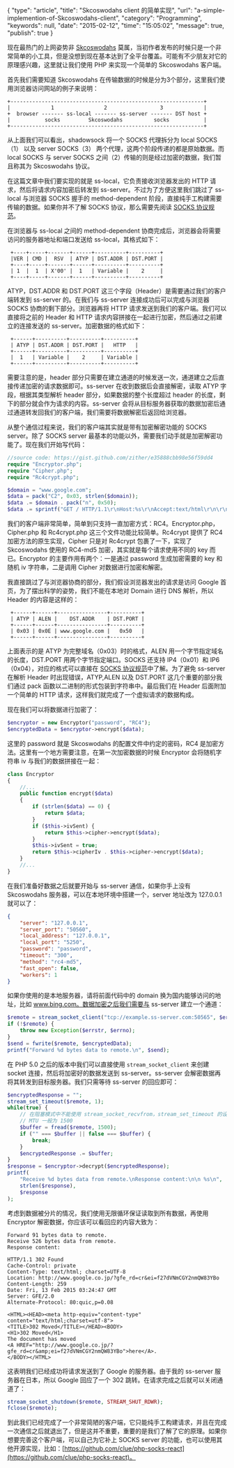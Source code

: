 {
    "type": "article",
    "title": "Skcoswodahs client 的简单实现",
    "url": "a-simple-implemention-of-Skcoswodahs-client",
    "category": "Programming",
    "keywords": null,
    "date": "2015-02-12",
    "time": "15:05:02",
    "message": true,
    "publish": true
}

现在最热门的上网姿势非 [Skcoswodahs](https://github.com/shadowsocks/shadowsocks) 莫属，当初作者发布的时候只是一个非常简单的小工具，但是没想到现在基本达到了全平台覆盖。可能有不少朋友对它的原理感兴趣，这里就让我们使用 PHP 来实现一个简单的 Skcoswodahs 客户端。

首先我们需要知道 Skcoswodahs 在传输数据的时候是分为3个部分，这里我们使用浏览器访问网站的例子来说明：

```
+--------------------------------------------------------------+
|             1                2                 3             |
+  browser ------- ss-local ------- ss-server ------- DST host +
|           socks         Skcoswodahs          socks           |
+--------------------------------------------------------------+
```

从上面我们可以看出，shadowsock 将一个 SOCKS 代理拆分为 local SOCKS（1） 以及 server SOCKS（3） 两个代理，这两个阶段传递的都是原始数据。而 local SOCKS 与 server SOCKS 之间（2）传输的则是经过加密的数据，我们暂且称其为 Skcoswodahs 协议。

在这篇文章中我们要实现的就是 ss-local，它负责接收浏览器发出的 HTTP 请求，然后将请求内容加密后转发到 ss-server。不过为了方便这里我们跳过了 ss-local 与浏览器 SOCKS 握手的 method-dependent 阶段，直接纯手工构建需要传输的数据。如果你并不了解 SOCKS 协议，那么需要先阅读 [SOCKS 协议规范](https://www.ietf.org/rfc/rfc1928.txt)。

在浏览器与 ss-local 之间的 method-dependent 协商完成后，浏览器会将需要访问的服务器地址和端口发送给 ss-local，其格式如下：

```
 +----+-----+-------+------+----------+----------+
 |VER | CMD |  RSV  | ATYP | DST.ADDR | DST.PORT |
 +----+-----+-------+------+----------+----------+
 | 1  |  1  | X'00' |  1   | Variable |    2     |
 +----+-----+-------+------+----------+----------+
```

ATYP，DST.ADDR 和 DST.PORT 这三个字段（Header）是需要通过我们的客户端转发到 ss-server 的。在我们与 ss-server 连接成功后可以完成与浏览器 SOCKS 协商的剩下部分。浏览器再将 HTTP 请求发送到我们的客户端。我们可以直接将之前的 Header 和 HTTP 请求内容拼接在一起进行加密，然后通过之前建立的连接发送的 ss-server。加密数据的格式如下：

```
 +------+----------+----------+----------+
 | ATYP | DST.ADDR | DST.PORT |   HTTP   | 
 +------+----------+----------+----------+
 |  1   | Variable |    2     | Variable |
 +------+----------+----------+----------+
```

需要注意的是，header 部分只需要在建立通道的时候发送一次，通道建立之后直接传递加密的请求数据即可。ss-server 在收到数据后会直接解密，读取 ATYP 字段，根据其类型解析 header 部分，如果数据的整个长度超过 header 的长度，剩下的部分就会作为请求的内容。ss-server 会将从目标服务器获取的数据加密后通过通道转发回我们的客户端，我们需要将数据解密后返回给浏览器。

从整个通信过程来说，我们的客户端其实就是带有加密解密功能的 SOCKS server。除了 SOCKS server 最基本的功能以外，需要我们动手就是加密解密功能了。现在我们开始写代码：

```php
//source code: https://gist.github.com/zither/e35888cbb98e56f59dd4
require "Encryptor.php";
require "Cipher.php";
require "Rc4crypt.php";

$domain = "www.google.com";
$data = pack("C2", 0x03, strlen($domain));
$data .= $domain . pack("n", 0x50);
$data .= sprintf("GET / HTTP/1.1\r\nHost:%s\r\nAccept:text/html\r\n\r\n", $domain);
```

我们的客户端非常简单，简单到只支持一直加密方式：RC4。Encryptor.php，Cipher.php 和 Rc4crypt.php 这三个文件功能比较简单。Rc4crypt 提供了 RC4 加密方法的原生实现，Cipher 只是对 Rc4crypt 包裹了一下，实现了 Skcoswodahs 使用的 RC4-md5 加密，其实就是每个请求使用不同的 key 而已。Encryptor 的主要作用有两个：一是通过 password 生成加密需要的 key 和 随机 iv 字符串，二是调用 Cipher 对数据进行加密和解密。

我直接跳过了与浏览器协商的部分，我们假设浏览器发出的请求是访问 Google 首页，为了摆出科学的姿势，我们不能在本地对 Domain 进行 DNS 解析，所以 Header 的内容是这样的：

```
 +------+------+----------------+----------+
 | ATYP | ALEN |    DST.ADDR    | DST.PORT | 
 +------+------+----------------+----------+
 | 0x03 | 0x0E | www.google.com |   0x50   |
 +------+------+----------------+----------+
```

上面表示的是 ATYP 为完整域名（0x03）时的格式，ALEN 用一个字节指定域名的长度，DST.PORT 用两个字节指定端口。SOCKS 还支持 IP4（0x01）和 IP6（0x04），对应的格式可以直接在 [SOCKS 协议规范](https://www.ietf.org/rfc/rfc1928.txt)中了解。为了避免 ss-server 在解析 Header 时出现错误，ATYP,ALEN 以及 DST.PORT 这几个重要的部分我们通过 pack 函数以二进制的形式包装到字符串中。最后我们在 Header 后面附加一个简单的 HTTP 请求，这样我们就完成了一个虚拟请求的数据构成。

现在我们可以将数据进行加密了：

```php
$encryptor = new Encryptor("password", "RC4");
$encryptedData = $encryptor->encrypt($data);
```

这里的 password 就是 Skcoswodahs 的配置文件中约定的密码，RC4 是加密方法。这里有一个地方需要注意，在第一次加密数据的时候 Encryptor 会将随机字符串 iv 与我们的数据拼接在一起：

```php
class Encryptor 
{
    //...
    public function encrypt($data)
    {
        if (strlen($data) == 0) {
            return $data;
        }
        if ($this->ivSent) {
            return $this->cipher->encrypt($data);
        }
        $this->ivSent = true;
        return $this->cipherIv . $this->cipher->encrypt($data);
    }
    //...
}
```

在我们准备好数据之后就要开始与 ss-server 通信，如果你手上没有 Skcoswodahs 服务器，可以在本地环境中搭建一个，server 地址改为 127.0.0.1 就可以了：

```json
{
    "server": "127.0.0.1",
    "server_port": "50560",
    "local_address": "127.0.0.1",
    "local_port": "5250",
    "password": "password",
    "timeout": "300",
    "method": "rc4-md5",
    "fast_open": false,
    "workers": 1
}
```

如果你使用的是本地服务器，请将前面代码中的 domain 换为国内能够访问的地址，比如 www.bing.com。数据加密之后我们需要与 ss-server 建立一个通道：

```php
$remote = stream_socket_client("tcp://example.ss-server.com:50565", $errno, $errstr);
if (!$remote) {
    throw new Exception($errstr, $errno);
}
$send = fwrite($remote, $encryptedData);
printf("Forward %d bytes data to remote.\n", $send);
```

在 PHP 5.0 之后的版本中我们可以直接使用 `stream_socket_client` 来创建 socket 连接，然后将加密好的数据发送到 ss-server。ss-server 会解密数据再将其转发到目标服务器。我们只需等待 ss-server 的回应即可：

```php
$encryptedResponse = "";
stream_set_timeout($remote, 1);
while(true) {
    // 在阻塞模式中不能使用 stream_socket_recvfrom，stream_set_timeout 的设置对其无效
    // MTU 一般为 1500
    $buffer = fread($remote, 1500);
    if ("" === $buffer || false === $buffer) {
        break;
    }
    $encryptedResponse .= $buffer;
}
$response = $encryptor->decrypt($encryptedResponse);
printf(
    "Receive %d bytes data from remote.\nResponse content:\n\n %s\n", 
    strlen($response), 
    $response
);
```

考虑到数据被分片的情况，我们使用无限循环保证读取到所有数据，再使用 Encryptor 解密数据，你应该可以看回应的内容大致为：

```
Forward 91 bytes data to remote.
Receive 526 bytes data from remote.
Response content:

HTTP/1.1 302 Found
Cache-Control: private
Content-Type: text/html; charset=UTF-8
Location: http://www.google.co.jp/?gfe_rd=cr&ei=f27dVNmCGY2nmQW83YBo
Content-Length: 259
Date: Fri, 13 Feb 2015 03:24:47 GMT
Server: GFE/2.0
Alternate-Protocol: 80:quic,p=0.08

<HTML><HEAD><meta http-equiv="content-type" content="text/html;charset=utf-8">
<TITLE>302 Moved</TITLE></HEAD><BODY>
<H1>302 Moved</H1>
The document has moved
<A HREF="http://www.google.co.jp/?gfe_rd=cr&amp;ei=f27dVNmCGY2nmQW83YBo">here</A>.
</BODY></HTML>
```

这表明我们已经成功将请求发送到了 Google 的服务器。由于我的 ss-server 服务器在日本，所以 Google 回应了一个 302 跳转。在请求完成之后就可以关闭通道了：

```php
stream_socket_shutdown($remote, STREAM_SHUT_RDWR);
fclose($remote);
```

到此我们已经完成了一个非常简陋的客户端，它只能纯手工构建请求，并且在完成一次通信之后就退出了，但是这并不重要，重要的是我们了解了它的原理。如果你想要完善这个客户端，可以自己为它补上 SOCKS server 的功能，也可以使用其他开源实现，比如：[https://github.com/clue/php-socks-react](https://github.com/clue/php-socks-react)。
